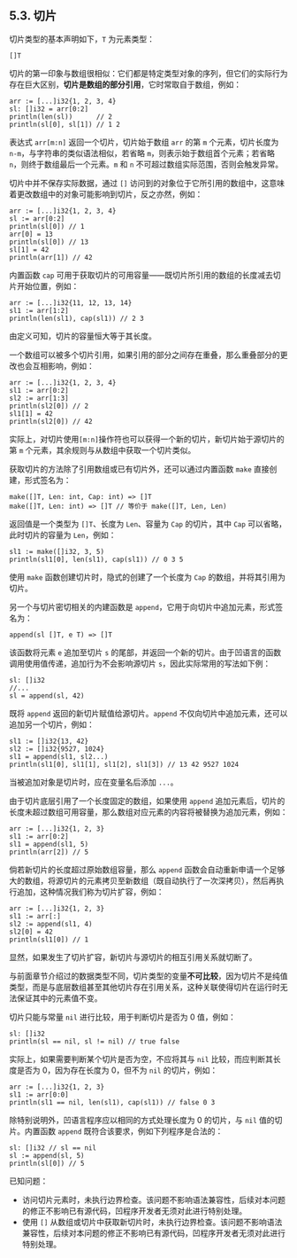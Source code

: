 ## 5.3. 切片

切片类型的基本声明如下，`T` 为元素类型：
```wa
[]T
```

切片的第一印象与数组很相似：它们都是特定类型对象的序列，但它们的实际行为存在巨大区别，**切片是数组的部分引用**，它时常取自于数组，例如：
```wa
arr := [...]i32{1, 2, 3, 4}
sl: []i32 = arr[0:2]
println(len(sl))      // 2
println(sl[0], sl[1]) // 1 2
```

表达式 `arr[m:n]` 返回一个切片，切片始于数组 `arr` 的第 `m` 个元素，切片长度为 `n-m`，与字符串的类似语法相似，若省略 `m`，则表示始于数组首个元素；若省略 `n`，则终于数组最后一个元素。`m` 和 `n` 不可超过数组实际范围，否则会触发异常。

切片中并不保存实际数据，通过 `[]` 访问到的对象位于它所引用的数组中，这意味着更改数组中的对象可能影响到切片，反之亦然，例如：
```wa
arr := [...]i32{1, 2, 3, 4}
sl := arr[0:2]
println(sl[0]) // 1
arr[0] = 13
println(sl[0]) // 13
sl[1] = 42
println(arr[1]) // 42
```

内置函数 `cap` 可用于获取切片的可用容量——既切片所引用的数组的长度减去切片开始位置，例如：
```wa
arr := [...]i32{11, 12, 13, 14}
sl1 := arr[1:2]
println(len(sl1), cap(sl1)) // 2 3
```

由定义可知，切片的容量恒大等于其长度。

一个数组可以被多个切片引用，如果引用的部分之间存在重叠，那么重叠部分的更改也会互相影响，例如：
```wa
arr := [...]i32{1, 2, 3, 4}
sl1 := arr[0:2]
sl2 := arr[1:3]
println(sl2[0]) // 2
sl1[1] = 42
println(sl2[0]) // 42
```

实际上，对切片使用`[m:n]`操作符也可以获得一个新的切片，新切片始于源切片的第 `m` 个元素，其余规则与从数组中获取一个切片类似。

获取切片的方法除了引用数组或已有切片外，还可以通过内置函数 `make` 直接创建，形式签名为：
```wa
make([]T, Len: int, Cap: int) => []T
make([]T, Len: int) => []T // 等价于 make([]T, Len, Len)
```

返回值是一个类型为 `[]T`、长度为 `Len`、容量为 `Cap` 的切片，其中 `Cap` 可以省略，此时切片的容量为 `Len`，例如：
```wa
sl1 := make([]i32, 3, 5)
println(sl1[0], len(sl1), cap(sl1)) // 0 3 5
```

使用 `make` 函数创建切片时，隐式的创建了一个长度为 `Cap` 的数组，并将其引用为切片。

另一个与切片密切相关的内建函数是 `append`，它用于向切片中追加元素，形式签名为：
```wa
append(sl []T, e T) => []T
```

该函数将元素 `e` 追加至切片 `s` 的尾部，并返回一个新的切片。由于凹语言的函数调用使用值传递，追加行为不会影响源切片 `s`，因此实际常用的写法如下例：
```wa
sl: []i32
//...
sl = append(sl, 42)
```

既将 `append` 返回的新切片赋值给源切片。`append` 不仅向切片中追加元素，还可以追加另一个切片，例如：
```wa
sl1 := []i32{13, 42}
sl2 := []i32{9527, 1024}
sl1 = append(sl1, sl2...)
println(sl1[0], sl1[1], sl1[2], sl1[3]) // 13 42 9527 1024
```

当被追加对象是切片时，应在变量名后添加 `...`。

由于切片底层引用了一个长度固定的数组，如果使用 `append` 追加元素后，切片的长度未超过数组可用容量，那么数组对应元素的内容将被替换为追加元素，例如：
```wa
arr := [...]i32{1, 2, 3}
sl1 := arr[0:2]
sl1 = append(sl1, 5)
println(arr[2]) // 5
```

倘若新切片的长度超过原始数组容量，那么 `append` 函数会自动重新申请一个足够大的数组，将源切片的元素拷贝至新数组（既自动执行了一次深拷贝），然后再执行追加，这种情况我们称为切片扩容，例如：
```wa
arr := [...]i32{1, 2, 3}
sl1 := arr[:]
sl2 := append(sl1, 4)
sl2[0] = 42
println(sl1[0]) // 1
```

显然，如果发生了切片扩容，新切片与源切片的相互引用关系就切断了。

与前面章节介绍过的数据类型不同，切片类型的变量**不可比较**，因为切片不是纯值类型，而是与底层数组甚至其他切片存在引用关系，这种关联使得切片在运行时无法保证其中的元素值不变。

切片只能与常量 `nil` 进行比较，用于判断切片是否为 0 值，例如：
```wa
sl: []i32
println(sl == nil, sl != nil) // true false
```

实际上，如果需要判断某个切片是否为空，不应将其与 `nil` 比较，而应判断其长度是否为 0，因为存在长度为 0，但不为 `nil` 的切片，例如：
```wa
arr := [...]i32{1, 2, 3}
sl1 := arr[0:0]
println(sl1 == nil, len(sl1), cap(sl1)) // false 0 3
```

除特别说明外，凹语言程序应以相同的方式处理长度为 0 的切片，与 `nil` 值的切片。内置函数 `append` 既符合该要求，例如下列程序是合法的：
```wa
sl: []i32 // sl == nil
sl := append(sl, 5)
println(sl[0]) // 5
```

已知问题：
- 访问切片元素时，未执行边界检查。该问题不影响语法兼容性，后续对本问题的修正不影响已有源代码，凹程序开发者无须对此进行特别处理。
- 使用 `[]` 从数组或切片中获取新切片时，未执行边界检查。该问题不影响语法兼容性，后续对本问题的修正不影响已有源代码，凹程序开发者无须对此进行特别处理。
